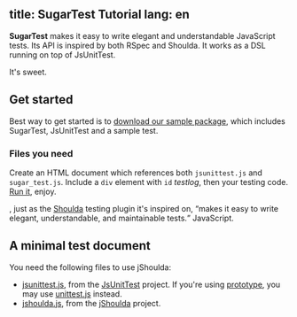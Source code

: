 title: SugarTest Tutorial
lang: en
---

**SugarTest** makes it easy to write elegant and understandable JavaScript tests. Its API is inspired by both RSpec and Shoulda. It works as a DSL running on top of JsUnitTest.

It's sweet.

## Get started

Best way to get started is to <a href="dl/sugar_test-<%= @version %>.zip">download our sample package</a>, which includes SugarTest, JsUnitTest and a sample test.

### Files you need

Create an HTML document which references both <code>jsunittest.js</code> and <code>sugar_test.js</code>. Include a <code>div</code> element with <code>id</code> <var>testlog</var>, then your testing code. <a href="sample/minimal.html">Run it</a>, enjoy.  

  
  , just as the <a href="http://www.thoughtbot.com/projects/shoulda" title="thoughtbot: Shoulda testing plugin">Shoulda</a> testing plugin it's inspired on, <q>makes it easy to write elegant, understandable, and maintainable tests.</q> JavaScript.</p>


<h2>A minimal test document</h2>

<p>You need the following files to use jShoulda:</p>

<ul>
  <li><a href="http://jsunittest.com/dist/jsunittest.js">jsunittest.js</a>, from the <a href="http://jsunittest.com/">JsUnitTest</a> project. If you're using <a href="http://www.prototypejs.org/" title="Prototype JavaScript framework: Easy Ajax and DOM manipulation for dynamic web applications">prototype</a>, you may use <a href="http://github.com/sstephenson/prototype/tree/master%2Ftest%2Flib%2Fassets%2Funittest.js?raw=true">unittest.js</a> instead.</li>
  <li><a href="/js/jshoulda.js">jshoulda.js</a>, from the <a href="/">jShoulda</a> project.</li>
</ul>